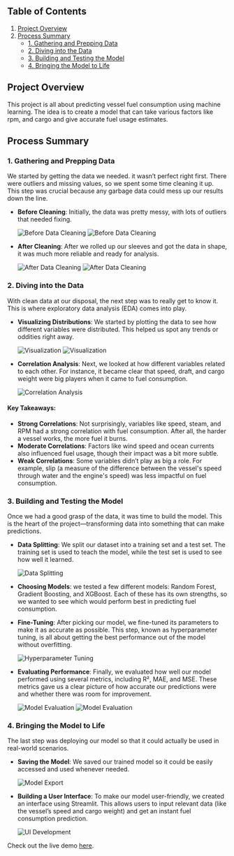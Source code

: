## Table of Contents
1. [Project Overview](#project-overview)
2. [Process Summary](#process-summary)
   - [1. Gathering and Prepping Data](#1-gathering-and-prepping-data)
   - [2. Diving into the Data](#2-diving-into-the-data)
   - [3. Building and Testing the Model](#3-building-and-testing-the-model)
   - [4. Bringing the Model to Life](#4-bringing-the-model-to-life)

## Project Overview

This project is all about predicting vessel fuel consumption using machine learning. The idea is to create a model that can take various factors like rpm, and cargo and give accurate fuel usage estimates.

## Process Summary

### 1. Gathering and Prepping Data

We started by getting the data we needed.  it wasn’t perfect right first. There were outliers and missing values, so we spent some time cleaning it up. This step was crucial because any garbage data could mess up our results down the line.

- **Before Cleaning**: Initially, the data was pretty messy, with lots of outliers that needed fixing.
  
    ![Before Data Cleaning](https://github.com/user-attachments/assets/a82ce0e0-c0cf-43b6-82b5-23da815fbec9)
    ![Before Data Cleaning](https://github.com/user-attachments/assets/68fbabf6-59f2-48e2-b975-f4756c5cf378)
  

- **After Cleaning**: After we rolled up our sleeves and got the data in shape, it was much more reliable and ready for analysis.
      
    ![After Data Cleaning](https://github.com/user-attachments/assets/302d5e38-347f-484b-8188-67b525d8e0d8)
    ![After Data Cleaning](https://github.com/user-attachments/assets/afd96384-0875-476e-b026-9c6a3b89c061)
### 2. Diving into the Data

With clean data at our disposal, the next step was to really get to know it. This is where exploratory data analysis (EDA) comes into play.

- **Visualizing Distributions**: We started by plotting the data to see how different variables were distributed. This helped us spot any trends or oddities right away.

  ![Visualization](https://github.com/user-attachments/assets/ea2f2e75-df1b-4736-971e-f923bce80600)
  ![Visualization](https://github.com/user-attachments/assets/d84e293b-1426-4dff-aab4-d05edf0b0061)
- **Correlation Analysis**: Next, we looked at how different variables related to each other. For instance, it became clear that speed, draft, and cargo weight were big players when it came to fuel consumption.
  
  ![Correlation Analysis](https://github.com/user-attachments/assets/4b490be4-012b-4cfc-b241-770c4e05cb8f)

#### Key Takeaways:
- **Strong Correlations**: Not surprisingly, variables like speed, steam, and RPM had a strong correlation with fuel consumption. After all, the harder a vessel works, the more fuel it burns.
- **Moderate Correlations**: Factors like wind speed and ocean currents also influenced fuel usage, though their impact was a bit more subtle.
- **Weak Correlations**: Some variables didn’t play as big a role. For example, slip (a measure of the difference between the vessel's speed through water and the engine's speed) was less impactful on fuel consumption.

### 3. Building and Testing the Model

Once we had a good grasp of the data, it was time to build the model. This is the heart of the project—transforming data into something that can make predictions.

- **Data Splitting**: We split our dataset into a training set and a test set. The training set is used to teach the model, while the test set is used to see how well it learned.

  ![Data Splitting](https://github.com/user-attachments/assets/f7df51e9-5b61-4016-977d-e39af7c2b183)

- **Choosing Models**: we tested a few different models: Random Forest, Gradient Boosting, and XGBoost. Each of these has its own strengths, so we wanted to see which would perform best in predicting fuel consumption.

- **Fine-Tuning**: After picking our model, we fine-tuned its parameters to make it as accurate as possible. This step, known as hyperparameter tuning, is all about getting the best performance out of the model without overfitting.
  
  ![Hyperparameter Tuning](https://github.com/user-attachments/assets/e5d8ba5c-2652-42e7-90c1-cb652230d30c)

- **Evaluating Performance**: Finally, we evaluated how well our model performed using several metrics, including R², MAE, and MSE. These metrics gave us a clear picture of how accurate our predictions were and whether there was room for improvement.
  
    ![Model Evaluation](https://github.com/user-attachments/assets/6037419c-69bc-4bfb-88a8-1f9990269c8c)
    ![Model Evaluation](https://github.com/user-attachments/assets/0cee805c-56e2-4c80-847a-069d67539a38)

### 4. Bringing the Model to Life

The last step was deploying our model so that it could actually be used in real-world scenarios.

- **Saving the Model**: We saved our trained model so it could be easily accessed and used whenever needed.

  ![Model Export](https://github.com/user-attachments/assets/0ad55772-23cf-4ba5-9290-9eb5b17d74c1)

- **Building a User Interface**: To make our model user-friendly, we created an interface using Streamlit. This allows users to input relevant data (like the vessel’s speed and cargo weight) and get an instant fuel consumption prediction.

  ![UI Development](https://github.com/user-attachments/assets/0ffe1d84-dce0-4a05-8cff-98fa59381505)

Check out the live demo [here](https://vessel-fuel-consumption.streamlit.app/).
